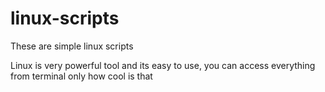 # linux-scripts
<p>These are simple linux scripts</p>
<p>Linux is very powerful tool and its easy to use, you can access everything from terminal only how cool is that</p>
